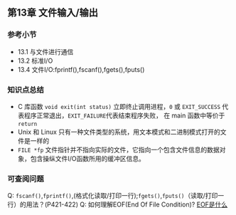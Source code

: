 ## 第13章 文件输入/输出

### 参考小节

- 13.1 与文件进行通信
- 13.2 标准I/O
- 13.4 文件I/O:fprintf(),fscanf(),fgets(),fputs()

### 知识点总结

- C 库函数 `void exit(int status)` 立即终止调用进程，`0` 或 `EXIT_SUCCESS` 代表程序正常退出，`EXIT_FAILURE`代表结束程序失败， 在 main 函数中等价于 `return`
- Unix 和 Linux 只有一种文件类型的系统，用文本模式和二进制模式打开的文件是一样的
- `FILE *fp` 文件指针并不指向实际的文件，它指向一个包含文件信息的数据对象，包含操纵文件I/O函数所用的缓冲区信息。

### 可查阅问题

Q: `fscanf()`,`fprintf()`,(格式化读取/打印一行);`fgets()`,`fputs()`（读取/打印一行）的用法？(P421-422)
Q: 如何理解EOF(End Of File Condition)?   [EOF是什么](http://ruanyifeng.com/blog/2011/11/eof.html)
